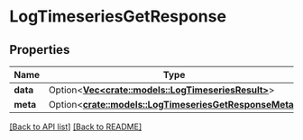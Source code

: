# LogTimeseriesGetResponse

## Properties

Name | Type | Description | Notes
------------ | ------------- | ------------- | -------------
**data** | Option<[**Vec&lt;crate::models::LogTimeseriesResult&gt;**](LogTimeseriesResult.md)> |  | 
**meta** | Option<[**crate::models::LogTimeseriesGetResponseMeta**](LogTimeseriesGetResponseMeta.md)> |  | 

[[Back to API list]](../README.md#documentation-for-api-endpoints) [[Back to README]](../README.md)


